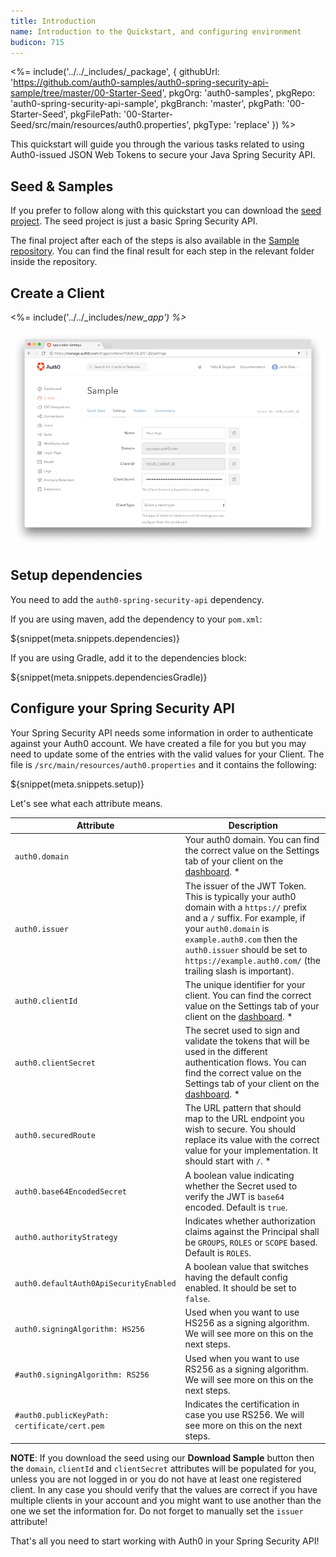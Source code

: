 ```yaml
---
title: Introduction
name: Introduction to the Quickstart, and configuring environment
budicon: 715
---
```


<%= include('../../_includes/_package', {
  githubUrl: 'https://github.com/auth0-samples/auth0-spring-security-api-sample/tree/master/00-Starter-Seed',
  pkgOrg: 'auth0-samples',
  pkgRepo: 'auth0-spring-security-api-sample',
  pkgBranch: 'master',
  pkgPath: '00-Starter-Seed',
  pkgFilePath: '00-Starter-Seed/src/main/resources/auth0.properties',
  pkgType: 'replace'
}) %>



This quickstart will guide you through the various tasks related to using Auth0-issued JSON Web Tokens to secure your Java Spring Security API.

## Seed & Samples

If you prefer to follow along with this quickstart you can download the [seed project](https://github.com/auth0-samples/auth0-spring-security-api-sample/tree/master/00-Starter-Seed). The seed project is just a basic Spring Security API.

The final project after each of the steps is also available in the [Sample repository](https://github.com/auth0-samples/auth0-spring-security-api-sample). You can find the final result for each step in the relevant folder inside the repository.

## Create a Client

<%= include('../../_includes/_new_app') %>_

![App Dashboard](/media/articles/angularjs/app_dashboard.png)


## Setup dependencies

You need to add the `auth0-spring-security-api` dependency.

If you are using maven, add the dependency to your `pom.xml`:

${snippet(meta.snippets.dependencies)}

If you are using Gradle, add it to the dependencies block:

${snippet(meta.snippets.dependenciesGradle)}

## Configure your Spring Security API

Your Spring Security API needs some information in order to authenticate against your Auth0 account. We have created a file for you but you may need to update some of the entries with the valid values for your Client. The file is `/src/main/resources/auth0.properties` and it contains the following:

${snippet(meta.snippets.setup)}

Let's see what each attribute means.

| Attribute | Description|
| --- | --- |
| `auth0.domain` | Your auth0 domain. You can find the correct value on the Settings tab of your client on the [dashboard](${manage_url}/#/applications). * |
| `auth0.issuer` | The issuer of the JWT Token. This is typically your auth0 domain with a `https://` prefix and a `/` suffix. For example, if your `auth0.domain` is `example.auth0.com` then the `auth0.issuer` should be set to `https://example.auth0.com/` (the trailing slash is important). |
| `auth0.clientId` | The unique identifier for your client. You can find the correct value on the Settings tab of your client on the [dashboard](${manage_url}/#/applications). * |
| `auth0.clientSecret` | The secret used to sign and validate the tokens that will be used in the different authentication flows. You can find the correct value on the Settings tab of your client on the [dashboard](${manage_url}/#/applications). * |
| `auth0.securedRoute` | The URL pattern that should map to the URL endpoint you wish to secure. You should replace its value with the correct value for your implementation. It should start with `/`. * |
| `auth0.base64EncodedSecret` | A boolean value indicating whether the Secret used to verify the JWT is `base64` encoded. Default is `true`. |
| `auth0.authorityStrategy` | Indicates whether authorization claims against the Principal shall be `GROUPS`, `ROLES` or `SCOPE` based. Default is `ROLES`. |
| `auth0.defaultAuth0ApiSecurityEnabled` | A boolean value that switches having the default config enabled. It should be set to `false`. |
| `auth0.signingAlgorithm: HS256` | Used when you want to use HS256 as a signing algorithm. We will see more on this on the next steps. |
| `#auth0.signingAlgorithm: RS256` | Used when you want to use RS256 as a signing algorithm. We will see more on this on the next steps. |
| `#auth0.publicKeyPath: certificate/cert.pem` | Indicates the certification in case you use RS256. We will see more on this on the next steps. |

**NOTE**: If you download the seed using our **Download Sample** button then the `domain`, `clientId` and `clientSecret` attributes will be populated for you, unless you are not logged in or you do not have at least one registered client. In any case you should verify that the values are correct if you have multiple clients in your account and you might want to use another than the one we set the information for. Do not forget to manually set the `issuer` attribute!


That's all you need to start working with Auth0 in your Spring Security API!
